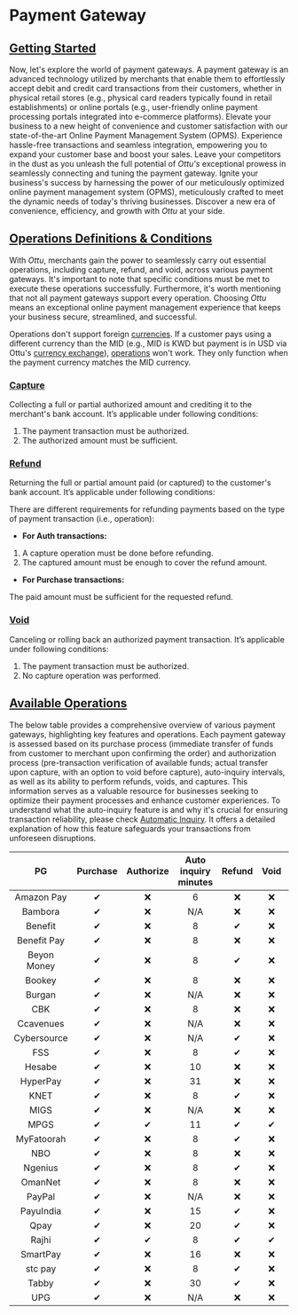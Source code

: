 # Payment Gateway

## [Getting Started](payment-gateway.md#getting-started)

Now, let's explore the world of payment gateways. A payment gateway is an advanced technology utilized by merchants that enable them to effortlessly accept debit and credit card transactions from their customers, whether in physical retail stores (e.g., physical card readers typically found in retail establishments) or online portals (e.g., user-friendly online payment processing portals integrated into e-commerce platforms). Elevate your business to a new height of convenience and customer satisfaction with our state-of-the-art Online Payment Management System (OPMS). Experience hassle-free transactions and seamless integration, empowering you to expand your customer base and boost your sales. Leave your competitors in the dust as you unleash the full potential of _Ottu's_ exceptional prowess in seamlessly connecting and tuning the payment gateway. Ignite your business's success by harnessing the power of our meticulously optimized online payment management system (OPMS), meticulously crafted to meet the dynamic needs of today's thriving businesses. Discover a new era of convenience, efficiency, and growth with _Ottu_ at your side.

## [Operations Definitions & Conditions](payment-gateway.md#operations-definitions-and-conditions)

With _Ottu_, merchants gain the power to seamlessly carry out essential operations, including capture, refund, and void, across various payment gateways. It's important to note that specific conditions must be met to execute these operations successfully. Furthermore, it's worth mentioning that not all payment gateways support every operation. Choosing _Ottu_ means an exceptional online payment management experience that keeps your business secure, streamlined, and successful. &#x20;

Operations don't support foreign [currencies](currencies.md). If a customer pays using a different currency than the MID (e.g., MID is KWD but payment is in USD via Ottu's [currency exchange](currencies.md#currency-exchanges)), [operations](../developer/operations.md#external-operations) won't work. They only function when the payment currency matches the MID currency.

### [Capture](payment-gateway.md#capture)

Collecting a full or partial authorized amount and crediting it to the merchant's bank account. It’s applicable under following conditions:

1. The payment transaction must be authorized.
2. The authorized amount must be sufficient.

### [Refund](payment-gateway.md#refund)

Returning the full or partial amount paid (or captured) to the customer's bank account. It’s applicable under following conditions:

There are different requirements for refunding payments based on the type of payment transaction (i.e., operation):

* **For Auth transactions:**

1. A capture operation must be done before refunding.
2. The captured amount must be enough to cover the refund amount.

* **For Purchase transactions:**

The paid amount must be sufficient for the requested refund.

### [Void](payment-gateway.md#void)

Canceling or rolling back an authorized payment transaction. It’s applicable under following conditions:

1. The payment transaction must be authorized.
2. No capture operation was performed.

## [Available Operations](payment-gateway.md#available-operations)

The below table provides a comprehensive overview of various payment gateways, highlighting key features and operations. Each payment gateway is assessed based on its purchase process (immediate transfer of funds from customer to merchant upon confirming the order) and authorization process (pre-transaction verification of available funds; actual transfer upon capture, with an option to void before capture), auto-inquiry intervals, as well as its ability to perform refunds, voids, and captures. This information serves as a valuable resource for businesses seeking to optimize their payment processes and enhance customer experiences. To understand what the auto-inquiry feature is and why it's crucial for ensuring transaction reliability, please check [Automatic Inquiry](../developer/payment-status-inquiry.md#automatic-inquiry). It offers a detailed explanation of how this feature safeguards your transactions from unforeseen disruptions.&#x20;

<table data-full-width="false"><thead><tr><th width="156" align="center">PG</th><th width="107" align="center">Purchase</th><th width="108" align="center">Authorize</th><th align="center">Auto inquiry minutes</th><th width="92" align="center">Refund</th><th align="center">Void</th><th align="center">Capture</th></tr></thead><tbody><tr><td align="center">Amazon Pay</td><td align="center"><span data-gb-custom-inline data-tag="emoji" data-code="2714">✔</span></td><td align="center"><span data-gb-custom-inline data-tag="emoji" data-code="274c">❌</span></td><td align="center">6</td><td align="center"><span data-gb-custom-inline data-tag="emoji" data-code="274c">❌</span></td><td align="center"><span data-gb-custom-inline data-tag="emoji" data-code="274c">❌</span></td><td align="center"><span data-gb-custom-inline data-tag="emoji" data-code="274c">❌</span></td></tr><tr><td align="center">Bambora</td><td align="center"><span data-gb-custom-inline data-tag="emoji" data-code="2714">✔</span></td><td align="center"><span data-gb-custom-inline data-tag="emoji" data-code="274c">❌</span></td><td align="center">N/A</td><td align="center"><span data-gb-custom-inline data-tag="emoji" data-code="274c">❌</span></td><td align="center"><span data-gb-custom-inline data-tag="emoji" data-code="274c">❌</span></td><td align="center"><span data-gb-custom-inline data-tag="emoji" data-code="274c">❌</span></td></tr><tr><td align="center">Benefit</td><td align="center"><span data-gb-custom-inline data-tag="emoji" data-code="2714">✔</span></td><td align="center"><span data-gb-custom-inline data-tag="emoji" data-code="274c">❌</span></td><td align="center">8</td><td align="center"><span data-gb-custom-inline data-tag="emoji" data-code="2714">✔</span></td><td align="center"><span data-gb-custom-inline data-tag="emoji" data-code="274c">❌</span></td><td align="center"><span data-gb-custom-inline data-tag="emoji" data-code="274c">❌</span></td></tr><tr><td align="center">Benefit Pay</td><td align="center"><span data-gb-custom-inline data-tag="emoji" data-code="2714">✔</span></td><td align="center"><span data-gb-custom-inline data-tag="emoji" data-code="274c">❌</span></td><td align="center">8</td><td align="center"><span data-gb-custom-inline data-tag="emoji" data-code="274c">❌</span></td><td align="center"><span data-gb-custom-inline data-tag="emoji" data-code="274c">❌</span></td><td align="center"><span data-gb-custom-inline data-tag="emoji" data-code="274c">❌</span></td></tr><tr><td align="center">Beyon Money</td><td align="center"><span data-gb-custom-inline data-tag="emoji" data-code="2714">✔</span></td><td align="center"><span data-gb-custom-inline data-tag="emoji" data-code="274c">❌</span></td><td align="center">8</td><td align="center"><span data-gb-custom-inline data-tag="emoji" data-code="2714">✔</span></td><td align="center"><span data-gb-custom-inline data-tag="emoji" data-code="274c">❌</span></td><td align="center"><span data-gb-custom-inline data-tag="emoji" data-code="274c">❌</span></td></tr><tr><td align="center">Bookey</td><td align="center"><span data-gb-custom-inline data-tag="emoji" data-code="2714">✔</span></td><td align="center"><span data-gb-custom-inline data-tag="emoji" data-code="274c">❌</span></td><td align="center">8</td><td align="center"><span data-gb-custom-inline data-tag="emoji" data-code="274c">❌</span></td><td align="center"><span data-gb-custom-inline data-tag="emoji" data-code="274c">❌</span></td><td align="center"><span data-gb-custom-inline data-tag="emoji" data-code="274c">❌</span></td></tr><tr><td align="center">Burgan</td><td align="center"><span data-gb-custom-inline data-tag="emoji" data-code="2714">✔</span></td><td align="center"><span data-gb-custom-inline data-tag="emoji" data-code="274c">❌</span></td><td align="center">N/A</td><td align="center"><span data-gb-custom-inline data-tag="emoji" data-code="274c">❌</span></td><td align="center"><span data-gb-custom-inline data-tag="emoji" data-code="274c">❌</span></td><td align="center"><span data-gb-custom-inline data-tag="emoji" data-code="274c">❌</span></td></tr><tr><td align="center">CBK</td><td align="center"><span data-gb-custom-inline data-tag="emoji" data-code="2714">✔</span></td><td align="center"><span data-gb-custom-inline data-tag="emoji" data-code="274c">❌</span></td><td align="center">8</td><td align="center"><span data-gb-custom-inline data-tag="emoji" data-code="274c">❌</span></td><td align="center"><span data-gb-custom-inline data-tag="emoji" data-code="274c">❌</span></td><td align="center"><span data-gb-custom-inline data-tag="emoji" data-code="274c">❌</span></td></tr><tr><td align="center">Ccavenues</td><td align="center"><span data-gb-custom-inline data-tag="emoji" data-code="2714">✔</span></td><td align="center"><span data-gb-custom-inline data-tag="emoji" data-code="274c">❌</span></td><td align="center">N/A</td><td align="center"><span data-gb-custom-inline data-tag="emoji" data-code="274c">❌</span></td><td align="center"><span data-gb-custom-inline data-tag="emoji" data-code="274c">❌</span></td><td align="center"><span data-gb-custom-inline data-tag="emoji" data-code="274c">❌</span></td></tr><tr><td align="center">Cybersource</td><td align="center"><span data-gb-custom-inline data-tag="emoji" data-code="2714">✔</span></td><td align="center"><span data-gb-custom-inline data-tag="emoji" data-code="274c">❌</span></td><td align="center">N/A</td><td align="center"><span data-gb-custom-inline data-tag="emoji" data-code="2714">✔</span></td><td align="center"><span data-gb-custom-inline data-tag="emoji" data-code="274c">❌</span></td><td align="center"><span data-gb-custom-inline data-tag="emoji" data-code="274c">❌</span></td></tr><tr><td align="center">FSS</td><td align="center"><span data-gb-custom-inline data-tag="emoji" data-code="2714">✔</span></td><td align="center"><span data-gb-custom-inline data-tag="emoji" data-code="274c">❌</span></td><td align="center">8</td><td align="center"><span data-gb-custom-inline data-tag="emoji" data-code="2714">✔</span></td><td align="center"><span data-gb-custom-inline data-tag="emoji" data-code="274c">❌</span></td><td align="center"><span data-gb-custom-inline data-tag="emoji" data-code="274c">❌</span></td></tr><tr><td align="center">Hesabe</td><td align="center"><span data-gb-custom-inline data-tag="emoji" data-code="2714">✔</span></td><td align="center"><span data-gb-custom-inline data-tag="emoji" data-code="274c">❌</span></td><td align="center">10</td><td align="center"><span data-gb-custom-inline data-tag="emoji" data-code="274c">❌</span></td><td align="center"><span data-gb-custom-inline data-tag="emoji" data-code="274c">❌</span></td><td align="center"><span data-gb-custom-inline data-tag="emoji" data-code="274c">❌</span></td></tr><tr><td align="center">HyperPay</td><td align="center"><span data-gb-custom-inline data-tag="emoji" data-code="2714">✔</span></td><td align="center"><span data-gb-custom-inline data-tag="emoji" data-code="274c">❌</span></td><td align="center">31</td><td align="center"><span data-gb-custom-inline data-tag="emoji" data-code="274c">❌</span></td><td align="center"><span data-gb-custom-inline data-tag="emoji" data-code="274c">❌</span></td><td align="center"><span data-gb-custom-inline data-tag="emoji" data-code="274c">❌</span></td></tr><tr><td align="center">KNET</td><td align="center"><span data-gb-custom-inline data-tag="emoji" data-code="2714">✔</span></td><td align="center"><span data-gb-custom-inline data-tag="emoji" data-code="274c">❌</span></td><td align="center">8</td><td align="center"><span data-gb-custom-inline data-tag="emoji" data-code="2714">✔</span></td><td align="center"><span data-gb-custom-inline data-tag="emoji" data-code="274c">❌</span></td><td align="center"><span data-gb-custom-inline data-tag="emoji" data-code="274c">❌</span></td></tr><tr><td align="center">MIGS</td><td align="center"><span data-gb-custom-inline data-tag="emoji" data-code="2714">✔</span></td><td align="center"><span data-gb-custom-inline data-tag="emoji" data-code="274c">❌</span></td><td align="center">N/A</td><td align="center"><span data-gb-custom-inline data-tag="emoji" data-code="274c">❌</span></td><td align="center"><span data-gb-custom-inline data-tag="emoji" data-code="274c">❌</span></td><td align="center"><span data-gb-custom-inline data-tag="emoji" data-code="274c">❌</span></td></tr><tr><td align="center">MPGS</td><td align="center"><span data-gb-custom-inline data-tag="emoji" data-code="2714">✔</span></td><td align="center"><span data-gb-custom-inline data-tag="emoji" data-code="2714">✔</span></td><td align="center">11</td><td align="center"><span data-gb-custom-inline data-tag="emoji" data-code="2714">✔</span></td><td align="center"><span data-gb-custom-inline data-tag="emoji" data-code="2714">✔</span></td><td align="center"><span data-gb-custom-inline data-tag="emoji" data-code="2714">✔</span></td></tr><tr><td align="center">MyFatoorah</td><td align="center"><span data-gb-custom-inline data-tag="emoji" data-code="2714">✔</span></td><td align="center"><span data-gb-custom-inline data-tag="emoji" data-code="274c">❌</span></td><td align="center">8</td><td align="center"><span data-gb-custom-inline data-tag="emoji" data-code="2714">✔</span></td><td align="center"><span data-gb-custom-inline data-tag="emoji" data-code="274c">❌</span></td><td align="center"><span data-gb-custom-inline data-tag="emoji" data-code="274c">❌</span></td></tr><tr><td align="center">NBO</td><td align="center"><span data-gb-custom-inline data-tag="emoji" data-code="2714">✔</span></td><td align="center"><span data-gb-custom-inline data-tag="emoji" data-code="274c">❌</span></td><td align="center">8</td><td align="center"><span data-gb-custom-inline data-tag="emoji" data-code="274c">❌</span></td><td align="center"><span data-gb-custom-inline data-tag="emoji" data-code="274c">❌</span></td><td align="center"><span data-gb-custom-inline data-tag="emoji" data-code="274c">❌</span></td></tr><tr><td align="center">Ngenius</td><td align="center"><span data-gb-custom-inline data-tag="emoji" data-code="2714">✔</span></td><td align="center"><span data-gb-custom-inline data-tag="emoji" data-code="274c">❌</span></td><td align="center">8</td><td align="center"><span data-gb-custom-inline data-tag="emoji" data-code="2714">✔</span></td><td align="center"><span data-gb-custom-inline data-tag="emoji" data-code="274c">❌</span></td><td align="center"><span data-gb-custom-inline data-tag="emoji" data-code="274c">❌</span></td></tr><tr><td align="center">OmanNet</td><td align="center"><span data-gb-custom-inline data-tag="emoji" data-code="2714">✔</span></td><td align="center"><span data-gb-custom-inline data-tag="emoji" data-code="274c">❌</span></td><td align="center">8</td><td align="center"><span data-gb-custom-inline data-tag="emoji" data-code="274c">❌</span></td><td align="center"><span data-gb-custom-inline data-tag="emoji" data-code="274c">❌</span></td><td align="center"><span data-gb-custom-inline data-tag="emoji" data-code="274c">❌</span></td></tr><tr><td align="center">PayPal</td><td align="center"><span data-gb-custom-inline data-tag="emoji" data-code="2714">✔</span></td><td align="center"><span data-gb-custom-inline data-tag="emoji" data-code="274c">❌</span></td><td align="center">N/A</td><td align="center"><span data-gb-custom-inline data-tag="emoji" data-code="274c">❌</span></td><td align="center"><span data-gb-custom-inline data-tag="emoji" data-code="274c">❌</span></td><td align="center"><span data-gb-custom-inline data-tag="emoji" data-code="274c">❌</span></td></tr><tr><td align="center">PayuIndia</td><td align="center"><span data-gb-custom-inline data-tag="emoji" data-code="2714">✔</span></td><td align="center"><span data-gb-custom-inline data-tag="emoji" data-code="274c">❌</span></td><td align="center">15</td><td align="center"><span data-gb-custom-inline data-tag="emoji" data-code="2714">✔</span></td><td align="center"><span data-gb-custom-inline data-tag="emoji" data-code="274c">❌</span></td><td align="center"><span data-gb-custom-inline data-tag="emoji" data-code="274c">❌</span></td></tr><tr><td align="center">Qpay</td><td align="center"><span data-gb-custom-inline data-tag="emoji" data-code="2714">✔</span></td><td align="center"><span data-gb-custom-inline data-tag="emoji" data-code="274c">❌</span></td><td align="center">20</td><td align="center"><span data-gb-custom-inline data-tag="emoji" data-code="2714">✔</span></td><td align="center"><span data-gb-custom-inline data-tag="emoji" data-code="274c">❌</span></td><td align="center"><span data-gb-custom-inline data-tag="emoji" data-code="274c">❌</span></td></tr><tr><td align="center">Rajhi</td><td align="center"><span data-gb-custom-inline data-tag="emoji" data-code="2714">✔</span></td><td align="center"><span data-gb-custom-inline data-tag="emoji" data-code="2714">✔</span></td><td align="center">8</td><td align="center"><span data-gb-custom-inline data-tag="emoji" data-code="2714">✔</span></td><td align="center"><span data-gb-custom-inline data-tag="emoji" data-code="2714">✔</span></td><td align="center"><span data-gb-custom-inline data-tag="emoji" data-code="2714">✔</span></td></tr><tr><td align="center">SmartPay</td><td align="center"><span data-gb-custom-inline data-tag="emoji" data-code="2714">✔</span></td><td align="center"><span data-gb-custom-inline data-tag="emoji" data-code="274c">❌</span></td><td align="center">16</td><td align="center"><span data-gb-custom-inline data-tag="emoji" data-code="274c">❌</span></td><td align="center"><span data-gb-custom-inline data-tag="emoji" data-code="274c">❌</span></td><td align="center"><span data-gb-custom-inline data-tag="emoji" data-code="274c">❌</span></td></tr><tr><td align="center">stc pay</td><td align="center"><span data-gb-custom-inline data-tag="emoji" data-code="2714">✔</span></td><td align="center"><span data-gb-custom-inline data-tag="emoji" data-code="274c">❌</span></td><td align="center">8</td><td align="center"><span data-gb-custom-inline data-tag="emoji" data-code="2714">✔</span></td><td align="center"><span data-gb-custom-inline data-tag="emoji" data-code="274c">❌</span></td><td align="center"><span data-gb-custom-inline data-tag="emoji" data-code="274c">❌</span></td></tr><tr><td align="center">Tabby</td><td align="center"><span data-gb-custom-inline data-tag="emoji" data-code="2714">✔</span></td><td align="center"><span data-gb-custom-inline data-tag="emoji" data-code="274c">❌</span></td><td align="center">30</td><td align="center"><span data-gb-custom-inline data-tag="emoji" data-code="2714">✔</span></td><td align="center"><span data-gb-custom-inline data-tag="emoji" data-code="274c">❌</span></td><td align="center"><span data-gb-custom-inline data-tag="emoji" data-code="274c">❌</span></td></tr><tr><td align="center">UPG</td><td align="center"><span data-gb-custom-inline data-tag="emoji" data-code="2714">✔</span></td><td align="center"><span data-gb-custom-inline data-tag="emoji" data-code="274c">❌</span></td><td align="center">N/A</td><td align="center"><span data-gb-custom-inline data-tag="emoji" data-code="274c">❌</span></td><td align="center"><span data-gb-custom-inline data-tag="emoji" data-code="274c">❌</span></td><td align="center"><span data-gb-custom-inline data-tag="emoji" data-code="274c">❌</span></td></tr></tbody></table>

